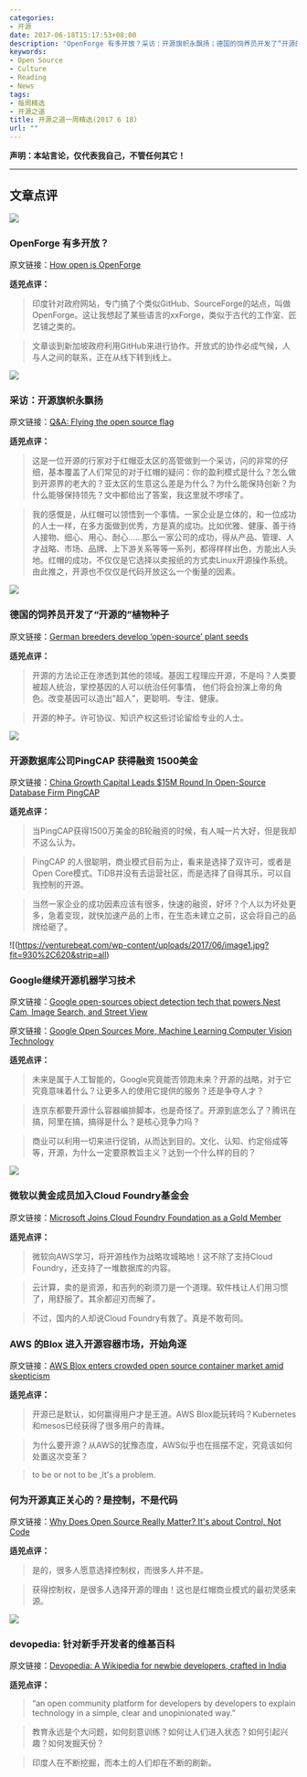 ```yaml
---
categories:
- 开源
date: 2017-06-18T15:17:53+08:00
description: "OpenForge 有多开放？采访：开源旗帜永飘扬；德国的饲养员开发了“开源的”植物种子；开源数据库公司PingCAP 获得融资 1500美金；Google继续开源机器学习技术；微软以黄金成员加入Cloud Foundry基金会；AWS 的Blox 进入开源容器市场，开始角逐；何为开源真正关心的？是控制，不是代码；devopedia: 针对新手开发者的维基百科"
keywords:
- Open Source
- Culture
- Reading
- News
tags:
- 每周精选
- 开源之道
title: 开源之道一周精选(2017 6 18)
url: ""
---
```


**声明：本站言论，仅代表我自己，不管任何其它！**

---

## 文章点评

![](https://d28dwf34zswvrl.cloudfront.net/wp-content/uploads/2017/06/Open-Source-featured-image.jpg)

### OpenForge 有多开放？

原文链接：[How open is OpenForge](https://yourstory.com/2017/06/openforge/)

**适兕点评：**

> 印度针对政府网站，专门搞了个类似GitHub、SourceForge的站点，叫做OpenForge。这让我想起了某些语言的xxForge，类似于古代的工作室、匠艺铺之类的。

> 文章谈到新加坡政府利用GitHub来进行协作。开放式的协作必成气候，人与人之间的联系，正在从线下转到线上。

![](http://cdn.ttgtmedia.com/visuals/German/article/open-source-2-fotolia.jpg)

### 采访：开源旗帜永飘扬

原文链接：[Q&A: Flying the open source flag](http://www.computerweekly.com/feature/QA-Flying-the-open-source-flag)

**适兕点评：**

> 这是一位开源的行家对于红帽亚太区的高管做到一个采访，问的非常的仔细，基本覆盖了人们常见的对于红帽的疑问：你的盈利模式是什么？怎么做到开源界的老大的？亚太区的生意这么差是为什么？为什么能保持创新？为什么能够保持领先？文中都给出了答案，我这里就不啰嗦了。

> 我的感慨是，从红帽可以领悟到一个事情。一家企业是立体的，和一位成功的人士一样，在多方面做到优秀，方是真的成功。比如优雅、健康、善于待人接物、细心、用心、耐心......那么一家公司的成功，得从产品、管理、人才战略、市场、品牌、上下游关系等等一系列，都得样样出色，方能出人头地。红帽的成功，不仅仅是它选择以卖报纸的方式卖Linux开源操作系统。由此推之，开源也不仅仅是代码开放这么一个衡量的因素。

![](http://www.sciencemag.org/sites/default/files/styles/inline__699w__no_aspect/public/cc_Sunviva_16x9.jpg?itok=qQZjlHAg)

### 德国的饲养员开发了“开源的”植物种子

原文链接：[German breeders develop ‘open-source’ plant seeds](http://www.sciencemag.org/news/2017/06/german-breeders-develop-open-source-plant-seeds)

**适兕点评：**

> 开源的方法论正在渗透到其他的领域。基因工程理应开源，不是吗？人类要被超人统治，掌控基因的人可以统治任何事情， 他们将会扮演上帝的角色。改变基因可以造出”超人”，更聪明、专注、健康。

> 开源的种子。许可协议、知识产权这些讨论留给专业的人士。

![](https://www.chinamoneynetwork.com/wp-content/uploads/pingcaptidb.jpg)

### 开源数据库公司PingCAP 获得融资 1500美金

原文链接：[China Growth Capital Leads $15M Round In Open-Source Database Firm PingCAP](https://www.chinamoneynetwork.com/2017/06/13/china-growth-capital-leads-15m-round-in-open-source-database-firm-pingcap)

**适兕点评：**

> 当PingCAP获得1500万美金的B轮融资的时候，有人喊一片大好，但是我却不这么认为。

> PingCAP 的人很聪明，商业模式目前为止，看来是选择了双许可，或者是Open Core模式。TiDB并没有去运营社区，而是选择了自得其乐，可以自我控制的开源。

> 当然一家企业的成功因素应该有很多，快速的融资，好坏？个人以为坏处更多，急着变现，就快加速产品的上市，在生态未建立之前，这会将自己的品牌给砸了。

![(https://venturebeat.com/wp-content/uploads/2017/06/image1.jpg?fit=930%2C620&strip=all)

### Google继续开源机器学习技术

原文链接：[Google open-sources object detection tech that powers Nest Cam, Image Search, and Street View](https://venturebeat.com/2017/06/16/google-open-sources-object-detection-tech-that-powers-nest-cam-image-search-and-street-view/)

原文链接：[Google Open Sources More, Machine Learning Computer Vision Technology](http://www.eweek.com/cloud/google-open-sources-more-machine-learning-computer-vision-technology)

**适兕点评：**

> 未来是属于人工智能的，Google究竟能否领跑未来？开源的战略，对于它究竟意味着什么？让更多人的使用它提供的服务？还是争夺人才？

> 连京东都要开源什么容器编排脚本，也是奇怪了。开源到底怎么了？腾讯在搞，阿里在搞，搞得是什么？是核心竞争力吗？

> 商业可以利用一切来进行促销，从而达到目的。文化、认知、约定俗成等等，开源，为什么一定要原教旨主义？达到一个什么样的目的？

![](https://i0.wp.com/wp.laravel-news.com/wp-content/uploads/2017/06/voten-oss.png?resize=2200%2C1125)

### 微软以黄金成员加入Cloud Foundry基金会

原文链接：[Microsoft Joins Cloud Foundry Foundation as a Gold Member](https://www.infoq.com/news/2017/06/Microsoft-Cloud-Foundry)

**适兕点评：**

> 微软向AWS学习，将开源栈作为战略攻城略地！这不除了支持Cloud Foundry，还支持了一堆数据库的内容。

> 云计算，卖的是资源，和吉列的剃须刀是一个道理。软件栈让人们用习惯了，用舒服了。其余都迎刃而解了。

> 不过，国内的人却说Cloud Foundry有救了。真是不敢苟同。

### AWS 的Blox 进入开源容器市场，开始角逐

原文链接：[AWS Blox enters crowded open source container market amid skepticism](http://searchaws.techtarget.com/tip/AWS-Blox-enters-crowded-open-source-container-market-amid-skepticism)

**适兕点评：**

> 开源已是默认，如何赢得用户才是王道。AWS Blox能玩转吗？Kubernetes和mesos已经获得了很多用户的青睐。

> 为什么要开源？从AWS的犹豫态度，AWS似乎也在摇摆不定，究竟该如何处置这次变革？

> to be or not to be ,It's a problem.

### 何为开源真正关心的？是控制，不是代码

原文链接：[Why Does Open Source Really Matter? It's about Control, Not Code](http://thevarguy.com/open-source-application-software-companies/why-does-open-source-really-matter-its-about-control-not-)

**适兕点评：**

> 是的，很多人愿意选择控制权，而很多人并不是。

> 获得控制权，是很多人选择开源的理由！这也是红帽商业模式的最初灵感来源。

![](https://490z7i45htbb1f4tty9mdpi6-wpengine.netdna-ssl.com/wp-content/uploads/2017/06/devopedia-lead-2.jpg?resolution=1280,2)

### devopedia: 针对新手开发者的维基百科

原文链接：[Devopedia: A Wikipedia for newbie developers, crafted in India](https://factordaily.com/devopedia-open-source-developers-coding/)

**适兕点评：**

>“an open community platform for developers by developers to explain technology in a simple, clear and unopinionated way.”

> 教育永远是个大问题，如何刻意训练？如何让人们进入状态？如何引起兴趣？如何发掘天份？

> 印度人在不断挖掘，而本土的人们却在不断的刷新。
